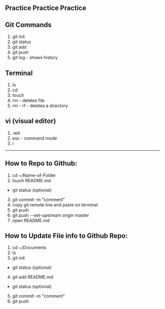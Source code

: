 ## Practice Practice Practice 

## Git Commands 

1. git init
2. git status
3. git add
4. git push
5. git log - shows history

## Terminal

1.  ls
2. cd
3. touch
4. rm - deletes file
5. rm - rf - deletes a directory

## vi (visual editor)
1.  :wd 
2. esc - command mode 
3. i 


----

## How to Repo to Github:

1. cd ~/Name-of-Folder
2. touch README.md 
* git status (optional)
3. git commit -m "comment"
4. copy git remote line and paste on terminal
5. git push
6. git push --set-upstream origin master
7. open README.md

## How to Update File info to Github Repo:

1. cd ~/Documents
2. ls
3. git init
* git status (optional)
4. git add README.md 
* git status (optional)
5. git commit -m "comment"
6. git push


